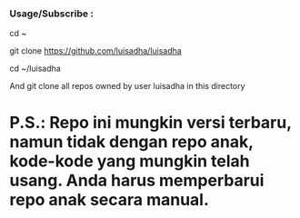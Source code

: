 <!--
**luisadha/luisadha** is a ✨ _special_ ✨ repository because its `README.md` (this file) appears on your GitHub profile.

Here are some ideas to get you started:

- 🔭 I’m currently working on ...
- 🌱 I’m currently learning ...
- 👯 I’m looking to collaborate on ...
- 🤔 I’m looking for help with ...
- 💬 Ask me about ...
- 📫 How to reach me: ...
- 😄 Pronouns: ...
- ⚡ Fun fact: ...
-->

### Usage/Subscribe :

cd ~

git clone https://github.com/luisadha/luisadha

cd ~/luisadha

And git clone all repos owned by user luisadha in this directory

# P.S.: Repo ini mungkin versi terbaru, namun tidak dengan repo anak, kode-kode yang mungkin telah usang. Anda harus memperbarui repo anak secara manual.


